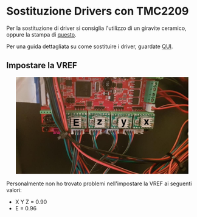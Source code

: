 # Sostituzione Drivers con TMC2209

Per la sostituzione di driver si consiglia l'utilizzo di un giravite ceramico, oppure la stampa di [questo](stls/Cacciavite_vref.stl).

Per una guida dettagliata su come sostituire i driver, guardate [QUI](https://fbghostita.miraheze.org/wiki/Upgrade_a_tmc2209).

## Impostare la VREF

<p align="center">
      <img width="90%" src="Images/drivers.JPG">
    </p>

Personalmente non ho trovato problemi nell'impostare la VREF ai seguenti valori:

- X Y Z = 0.90
- E = 0.96

